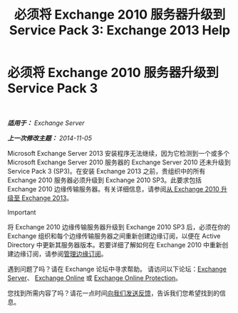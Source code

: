 ﻿---
title: '必须将 Exchange 2010 服务器升级到 Service Pack 3: Exchange 2013 Help'
TOCTitle: 必须将 Exchange 2010 服务器升级到 Service Pack 3
ms:assetid: 06f99869-79a2-4ac4-b947-b71430b178ad
ms:mtpsurl: https://technet.microsoft.com/zh-cn/library/ms.exch.setupreadiness.e15e14coexistenceminmajorversionrequirement(v=EXCHG.150)
ms:contentKeyID: 50489870
ms.date: 01/11/2018
mtps_version: v=EXCHG.150
ms.translationtype: HT
---

# 必须将 Exchange 2010 服务器升级到 Service Pack 3

 

_**适用于：** Exchange Server_

_**上一次修改主题：** 2014-11-05_

Microsoft Exchange Server 2013 安装程序无法继续，因为它检测到一个或多个 Microsoft Exchange Server 2010 服务器的 Exchange Server 2010 还未升级到 Service Pack 3 (SP3)。在安装 Exchange 2013 之前，贵组织中的所有 Exchange 2010 服务器必须升级到 Exchange 2010 SP3。此要求包括 Exchange 2010 边缘传输服务器。有关详细信息，请参阅[从 Exchange 2010 升级至 Exchange 2013](upgrade-from-exchange-2010-to-exchange-2013-exchange-2013-help.md)。

> [!important]
> 将 Exchange 2010 边缘传输服务器升级到 Exchange 2010 SP3 后，必须在你的 Exchange 组织和每个边缘传输服务器之间重新创建边缘订阅，以便在 Active Directory 中更新其服务器版本。若要详细了解如何在 Exchange 2010 中重新创建边缘订阅，请参阅<a href="https://go.microsoft.com/fwlink/p/?linkid=269724">管理边缘订阅</a>。


遇到问题了吗？请在 Exchange 论坛中寻求帮助。 请访问以下论坛：[Exchange Server](https://go.microsoft.com/fwlink/p/?linkid=60612)、 [Exchange Online](https://go.microsoft.com/fwlink/p/?linkid=267542) 或 [Exchange Online Protection](https://go.microsoft.com/fwlink/p/?linkid=285351)。

您找到所需内容了吗？请花一点时间[向我们发送反馈](mailto:exsetuphelpfeedback@microsoft.com?subject=exchange%202013%20setup%20help%20feedbac)，告诉我们您希望找到的信息。

